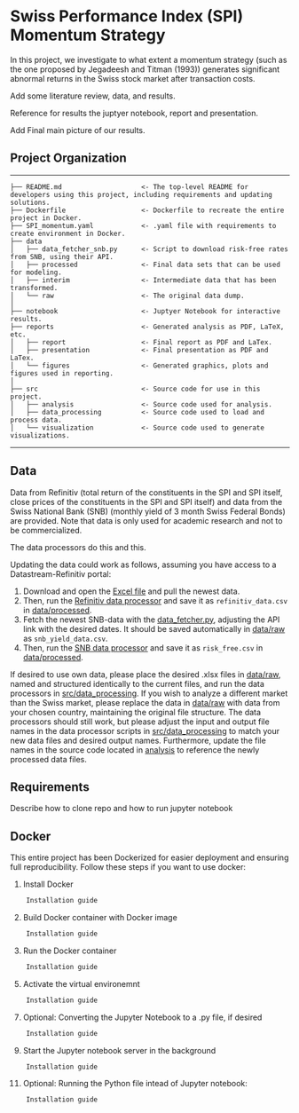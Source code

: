 # Swiss Performance Index (SPI) Momentum Strategy
In this project, we investigate to what extent a momentum strategy (such as the one proposed by Jegadeesh and Titman (1993)) generates significant abnormal returns in the Swiss stock market after transaction costs. 

Add some literature review, data, and results.

Reference for results the juptyer notebook, report and presentation.

Add Final main picture of our results.

## Project Organization
------------

    ├── README.md                    <- The top-level README for developers using this project, including requirements and updating solutions.
    ├── Dockerfile                   <- Dockerfile to recreate the entire project in Docker.
    ├── SPI_momentum.yaml            <- .yaml file with requirements to create environment in Docker.
    ├── data
    │   ├── data_fetcher_snb.py      <- Script to download risk-free rates from SNB, using their API.
    │   ├── processed                <- Final data sets that can be used for modeling.
    │   ├── interim                  <- Intermediate data that has been transformed.
    │   └── raw                      <- The original data dump.
    │
    ├── notebook                     <- Juptyer Notebook for interactive results.
    ├── reports                      <- Generated analysis as PDF, LaTeX, etc.
    │   ├── report                   <- Final report as PDF and LaTex.
    │   ├── presentation             <- Final presentation as PDF and LaTex.
    │   └── figures                  <- Generated graphics, plots and figures used in reporting.
    │
    ├── src                          <- Source code for use in this project.
    │   ├── analysis                 <- Source code used for analysis.
    │   ├── data_processing          <- Source code used to load and process data.
    │   └── visualization            <- Source code used to generate visualizations.
    
--------

## Data

Data from Refinitiv (total return of the constituents in the SPI and SPI itself, close prices of the constituents in the SPI and SPI itself) and data from the Swiss National Bank (SNB) (monthly yield of 3 month Swiss Federal Bonds) are provided. Note that data is only used for academic research and not to be commercialized.

The data processors do this and this.

Updating the data could work as follows, assuming you have access to a Datastream-Refinitiv portal:
1. Download and open the [Excel file](data/raw/SPI_Data_Datastream_raw.xlsx) and pull the newest data.
2. Then, run the [Refinitiv data processor](data_processing/refinitiv_data_processing.py) and save it as `refinitiv_data.csv` in [data/processed](data/processed).
3. Fetch the newest SNB-data with the [data_fetcher.py](datafeed/data_fetcher_snb.py), adjusting the API link with the desired dates. It should be saved automatically in [data/raw](data/raw) as `snb_yield_data.csv`.
4. Then, run the [SNB data processor](data_processing/snb_data_processing.py) and save it as `risk_free.csv` in [data/processed](data/processed).

If desired to use own data, please place the desired .xlsx files in [data/raw](data/raw), named and structured identically to the current files, and run the data processors in [src/data_processing](src/data_processing). If you wish to analyze a different market than the Swiss market, please replace the data in [data/raw](data/raw) with data from your chosen country, maintaining the original file structure. The data processors should still work, but please adjust the input and output file names in the data processor scripts in [src/data_processing](src/data_processing) to match your new data files and desired output names. Furthermore, update the file names in the source code located in [analysis](src/analysis) to reference the newly processed data files. 

## Requirements
Describe how to clone repo and how to run jupyter notebook

## Docker
This entire project has been Dockerized for easier deployment and ensuring full reproducibility. Follow these steps if you want to use docker:

1. Install Docker
```bash
    Installation guide
```
2. Build Docker container with Docker image
```bash
    Installation guide
```
3. Run the Docker container
```bash
    Installation guide
```
5. Activate the virtual environemnt
```bash
    Installation guide
```
7. Optional: Converting the Jupyter Notebook to a .py file, if desired
```bash
    Installation guide
```
9. Start the Jupyter notebook server in the background
```bash
    Installation guide
```
11. Optional: Running the Python file intead of Jupyter notebook:
```bash
    Installation guide
```
